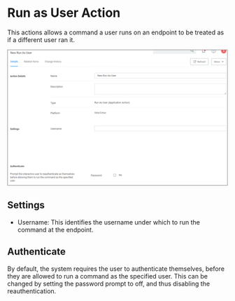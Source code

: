 [title]: # (Run as User)
[tags]: # (actions,*nix)
[priority]: # (2)
# Run as User Action

This actions allows a command a user runs on an endpoint to be treated as if a different user ran it.

![run as user](images/run-as-user.png "Run as User Action page")

## Settings

* Username: This identifies the username under which to run the command at the endpoint.

## Authenticate

By default, the system requires the user to authenticate themselves, before they are allowed to run a command as the specified user. This can be changed by setting the password prompt to off, and thus disabling the reauthentication.
